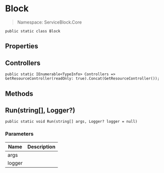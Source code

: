 Block
======
> Namespace: ServiceBlock.Core



```
public static class Block
```





## Properties

Controllers
------


```
public static IEnumerable<TypeInfo> Controllers => GetResourceController(readOnly: true).Concat(GetResourceController());
```



## Methods

Run(string[], Logger?)
------


```
public static void Run(string[] args, Logger? logger = null)
```

### Parameters
Name | Description
--- | ---
args | 
logger | 





